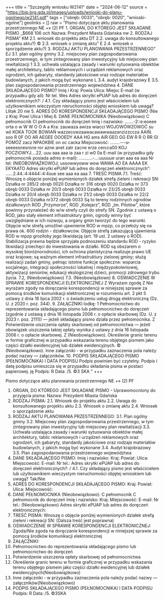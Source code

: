 +++
title = "Szczegóły wniosku W2141"
date = "2024-06-12"
source = "https://bip.brg.gda.pl/images/uploads/wnioski-do-planu-ogolnego/w2141.pdf"
tags = ["obręb: 0033", "obręb: 0020", "wnioski-ogolne"]
geolinks = []
raw = "Pismo dotyczące aktu planowania przestrzennego  NE +» (2) PF 1. ORGAN, DO KTÓREGO JEST SKŁADANE PISMO  _$668 106 och  Nazwa: Prezydent Miasta Gdańska nw 2. RODZAJ PISMA” KM 2.1. wniosek do projektu aktu DT 2.2. uwaga do konsultowanego projektu aktu?) © 2.3. wniosek o zmianę aktu” E 2.4. wniosek o sporządzenie aktu?) 3. RODZAJ AKTU PLANOWANIA PRZESTRZENNEGO” EJ 3.1. plan ogólny gminy  3.2. miejscowy plan zagospodarowania przestrzennego, w tym zintegrowany plan inwestycyjny lub miejscowy plan rewitalizacji 1 3.3. uchwała ustalająca zasady i warunki sytuowania obiektów małej architektury, tablic reklamowych i urządzeń reklamowych oraz ogrodzeń, ich gabaryty, standardy jakościowe oraz rodzaje materiałów budowlanych, z jakich mogą być wykonane L 3.4. audyt krajobrazowy E 3.5. plan zagospodarowania przestrzennego województwa 4. DANE SKŁADAJĄCEGO PISMO? Imię i Kraj: Powia Ulica: Miejsc E-mail (w przypadku gdy ail): Nr tel. Wes  Adres skrytki ePUAP lub adres do doręczeń elektronicznych?: / 4.1. Czy składający pismo jest właścicielem lub użytkownikiem wieczystym nieruchomości objętej wnioskiem lub uwagą? Llitak 20 nie 5. ADRES DO KORESPONDENCJI SKŁADAJĄCEGO PISMO (Nie z Kraj: Powi Ulica I Miej 6. DANE PEŁNOMOCNIKA (Nieobowiązkowo) C pełnomocnik Cl pełnomocnik do doręczeń Imię i nazwisko: .......-2::e:eoeee orta o w W W O O A a Kra: zauwaza awiza wiacci WOJOWÓWZOWOĆ su wii KOKA TOOK BOWIAŃ wazzecowzaawacawawwaazanzizzccza  AAIŃ. soo R 0F OO AR AEGEE OOOEDY AAA HG ams AiR GEO GG EW R R O RR GI POMÓŻ zacz NPAOKBIE on oc cacka Miejscowość: ........---u-seeeesnesrone ror azne anet zatr zacne erze cercca00 KOJ POCZIOWYJ....22. uuu aaa aaa ia zaa r zi w0 0a E-mail (w przypadku gdy pełnomocnik posiada adres e-mail): ...........-...:uuuuue uran aaa ea aaa Nr tel: (NIEOBOWIĄŻKOWOJ; ussowwyoww wow WAWA AO EA AAAA EK EKYAATO Adres skrytki ePUAP lub adres do doręczeń elektronicznych”: ......2.44.:4:4444::4:4sue see aaa ea aaa 7. TREŚĆ PISMA 7.1. Treść: Wnoszę o objęcie poniżej wymienionych działek strefą zieleni i rekreacji SN: Działka nr 285/2 obręb 0020 Działka nr 316 obręb 0020 Działka nr 373 obręb 0033 Działka nr 20/3 obręb 0033 Działka nr 23/25 obręb 0033 Działka nr 20/4 obręb 0033 Działka nr 21/2 obręb 0033 Działka nr 22/2 obręb 0033 Działka nr372 obręb 0033 Są to tereny rodzinnych ogrodów działkowych ROD „Przymorze”, ROD „Kolejarz”, ROD „Im. Pilotów”, które powinny przynależeć do w/w strefy czyli do strefy SN. Zgodnie z ustawą o ROD, jako stały element infrastruktury gmin, ogrody winny być uwzględniane w ich rozwoju, a organy gmin tworzyć do tego warunki. Objęcie w/w strefą umożliwi ujawnienie ROD w mpzp, co przełoży się na prawa ok. 600 rodzin - działkowców. Objęcie strefą zakazującą ujawnienia ROD w mpzp groziłoby jego likwidacją (art. 19 ust. 2 ustawy o ROD). Stabilizacja prawna będzie sprzyjała podnoszeniu standardu ROD - ryzyko likwidacji zniechęci do inwestowania w działki. ROD są obszarem o wysokiej bioróżnorodności, ich ochrona planistyczna realizuje prawo UE oraz krajowe; są ważnym element infrastruktury zielonej gminy; służą realizacji zadań gminy, pełniąc istotne funkcje społeczne: wsparcia socjalnego, integracji społeczności lokalnej i międzypokoleniowej, aktywizacji seniorów, edukacji ekologicznej dzieci, promocji zdrowego trybu życia. 7.2, (Nieobowiązkowo) 7.3. (Nieobowiązkowo) 8. OŚWIADCZENIE W SPRAWIE KORESPONDENCJI ELEKTRONICZNEJ Z Wyrażam zgodę Z Nie wyrażam zgody na doręczanie korespondencji w niniejszej sprawie za pomocą środków komunikacji elektronicznej w rozumieniu art. 2 pkt 5 ustawy z dnia 18 lipca 2002 r. o świadczeniu usług drogą elektroniczną (Dz. U. z 2020 r. poz. 344). 9. ZAŁĄCZNIKI  lodkę: 1 Pełnomocnictwo do reprezentowania składającego pismo lub pełnomocnictwo do doręczeń (zgodnie z ustawą z dnia 16 listopada 2006 r. o opłacie skarbowej (Dz. U. z 2023 r. poz. 2111)) — jeżeli składający pismo działa przez pełnomocnika. Z Potwierdzenie uiszczenia opłaty skarbowej od pełnomocnictwa — jeżeli obowiązek uiszczenia takiej opłaty wynika z ustawy z dnia 16 listopada 2006 r. o opłacie skarbowej. Z  (Nieobowiązkowo). Określenie granic terenu w formie graficznej w przypadku wskazania terenu objętego pismem jako części działki ewidencyjnej lub działek ewidencyjnych. © (Nieobowiązkowo). Inne załączniki - w przypadku zaznaczenia pola należy podać nazwy — załączników. 10. PODPIS SKŁADAJĄCEGO PISMO (PEŁNOMOCNIKA) I DATA PODPISU Podpis powinien być czytelny. Podpis i datę podpisu umieszcza się w przypadku składania pisma w postaci papierowej. ję Podpis:  R Data: /5. ©3 SKA "
+++

Pismo dotyczące aktu planowania przestrzennego NE +» (2) PF 
1. ORGAN, DO KTÓREGO JEST SKŁADANE PISMO - Uprawomocniony do przyjęcia pisma: 
Nazwa: Prezydent Miasta Gdańska 
2. RODZAJ PISMA: 
2.1. Wniosek do projektu aktu 
2.2. Uwaga do konsultowanego projektu aktu 
2.3. Wniosek o zmianę aktu 
2.4. Wniosek o sporządzenie aktu 
3. RODZAJ AKTU PLANOWANIA PRZESTRZENNEGO: 
3.1. Plan ogólny gminy
3.2. Miejscowy plan zagospodarowania przestrzennego, w tym zintegrowany plan inwestycyjny lub miejscowy plan rewitalizacji
3.3. Uchwała ustalająca zasady i warunki sytuowania obiektów małej architektury, tablic reklamowych i urządzeń reklamowych oraz ogrodzeń, ich gabaryty, standardy jakościowe oraz rodzaje materiałów budowlanych, z jakich mogą być wykonane
3.4. Audyt krajobrazowy
3.5. Plan zagospodarowania przestrzennego województwa
4. DANE SKŁADAJĄCEGO PISMO: 
Imię i nazwisko: 
Kraj: 
Powiat:
Ulica: 
Miejscowość: 
E-mail: 
Nr tel.: 
Adres skrytki ePUAP lub adres do doręczeń elektronicznych?: /
4.1. Czy składający pismo jest właścicielem lub użytkownikiem wieczystym nieruchomości objętej wnioskiem lub uwagą? 
Tak/Nie 
5. ADRES DO KORESPONDENCJI SKŁADAJĄCEGO PISMO: 
Kraj: 
Powiat: 
Ulica: 
Miejscowość: 
6. DANE PEŁNOMOCNIKA (Nieobowiązkowo): 
C pełnomocnik C pełnomocnik do doręczeń 
Imię i nazwisko: 
Kraj: 
Miejscowość: 
E-mail: 
Nr tel.: (Nieobowiązkowo) 
Adres skrytki ePUAP lub adres do doręczeń elektronicznych: 
7. TREŚĆ PISMA: 
Wnoszę o objęcie poniżej wymienionych działek strefą zieleni i rekreacji SN: 
(Dalsza treść jest poprawna) 
8. OŚWIADCZENIE W SPRAWIE KORESPONDENCJI ELEKTRONICZNEJ: 
Zgoda/Nie zgoda na doręczanie korespondencji w niniejszej sprawie za pomocą środków komunikacji elektronicznej 
9. ZAŁĄCZNIKI: 
1. Pełnomocnictwo do reprezentowania składającego pismo lub pełnomocnictwo do doręczeń 
2. Potwierdzenie uiszczenia opłaty skarbowej od pełnomocnictwa 
3. Określenie granic terenu w formie graficznej w przypadku wskazania terenu objętego pismem jako części działki ewidencyjnej lub działek ewidencyjnych(Nieobowiązkowo) 
4. Inne załączniki - w przypadku zaznaczenia pola należy podać nazwy — załączników(Nieobowiązkowo) 
10. PODPIS SKŁADAJĄCEGO PISMO (PEŁNOMOCNIKA) I DATA PODPISU 
Podpis: R Data: /5. ©3SKA


